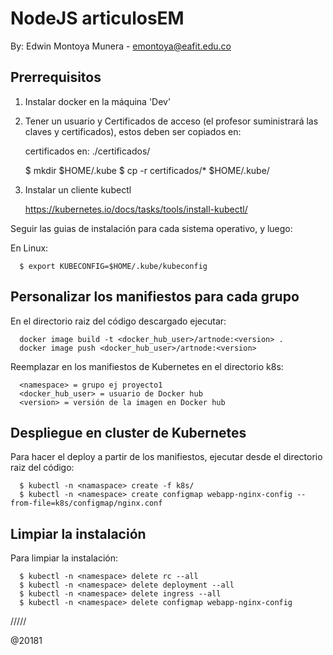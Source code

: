 # NodeJS articulosEM

By: Edwin Montoya Munera - emontoya@eafit.edu.co

## Prerrequisitos

1. Instalar docker en la máquina 'Dev'

2. Tener un usuario y Certificados de acceso (el profesor suministrará las claves y certificados), estos deben ser copiados en:

      certificados en: ./certificados/

      $ mkdir $HOME/.kube
      $ cp -r certificados/* $HOME/.kube/

3. Instalar un cliente kubectl 

      https://kubernetes.io/docs/tasks/tools/install-kubectl/

      
Seguir las guias de instalación para cada sistema operativo, y luego:

En Linux:

      $ export KUBECONFIG=$HOME/.kube/kubeconfig


## Personalizar los manifiestos para cada grupo

En el directorio raiz del código descargado ejecutar:

      docker image build -t <docker_hub_user>/artnode:<version> .
      docker image push <docker_hub_user>/artnode:<version>

Reemplazar en los manifiestos de Kubernetes en el directorio k8s:

      <namespace> = grupo ej proyecto1
      <docker_hub_user> = usuario de Docker hub
      <version> = versión de la imagen en Docker hub

## Despliegue en cluster de Kubernetes

Para hacer el deploy a partir de los manifiestos, ejecutar desde el directorio raiz del código:

      $ kubectl -n <namaspace> create -f k8s/
      $ kubectl -n <namespace> create configmap webapp-nginx-config --from-file=k8s/configmap/nginx.conf


## Limpiar la instalación

Para limpiar la instalación:

      $ kubectl -n <namespace> delete rc --all
      $ kubectl -n <namespace> delete deployment --all
      $ kubectl -n <namespace> delete ingress --all
      $ kubectl -n <namespace> delete configmap webapp-nginx-config

/////

@20181            

